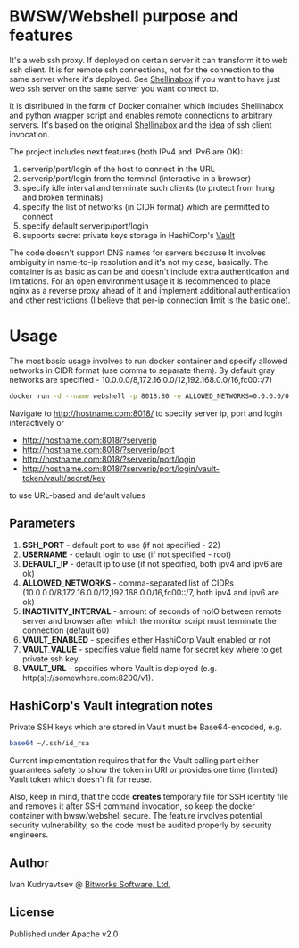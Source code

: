 # BWSW/Webshell purpose and features

It's a web ssh proxy. If deployed on certain server it can transform it to web ssh client. It is for remote ssh connections, not for the connection to the same server where it's deployed. See [Shellinabox](https://code.google.com/archive/p/shellinabox/) if you want to have just web ssh server on the same server you want connect to.

It is distributed in the form of Docker container which includes Shellinabox and python wrapper script and enables remote connections to arbitrary servers. It's based on the original [Shellinabox](https://code.google.com/archive/p/shellinabox/) and the [idea](https://blog.bartlweb.net/2013/10/ssh-web-gateway-mit-dem-opensource-tool-shellinabox/) of ssh client invocation.

The project includes next features (both IPv4 and IPv6 are OK):
1. serverip/port/login of the host to connect in the URL
2. serverip/port/login from the terminal (interactive in a browser)
3. specify idle interval and terminate such clients (to protect from hung and broken terminals)
4. specify the list of networks (in CIDR format) which are permitted to connect
5. specify default serverip/port/login
6. supports secret private keys storage in HashiCorp's [Vault](https://www.vaultproject.io)

The code doesn't support DNS names for servers because It involves ambiguity in name-to-ip resolution and it's not my case, basically. The container is as basic as can be and doesn't include extra authentication and limitations. For an open environment usage it is recommended to place nginx as a reverse proxy ahead of it and implement additional authentication and other restrictions (I believe that per-ip connection limit is the basic one).

# Usage

The most basic usage involves to run docker container and specify allowed networks in CIDR format (use comma to separate them). By default gray networks are specified - 10.0.0.0/8,172.16.0.0/12,192.168.0.0/16,fc00::/7)

```bash
docker run -d --name webshell -p 8018:80 -e ALLOWED_NETWORKS=0.0.0.0/0 bwsw/webshell
```

Navigate to http://hostname.com:8018/ to specify server ip, port and login interactively or 
- http://hostname.com:8018/?serverip
- http://hostname.com:8018/?serverip/port
- http://hostname.com:8018/?serverip/port/login
- http://hostname.com:8018/?serverip/port/login/vault-token/vault/secret/key

to use URL-based and default values

## Parameters

1. **SSH_PORT** - default port to use (if not specified - 22)
2. **USERNAME** - default login to use (if not specified - root)
3. **DEFAULT_IP** - default ip to use (if not specified, both ipv4 and ipv6 are ok)
4. **ALLOWED_NETWORKS** - comma-separated list of CIDRs (10.0.0.0/8,172.16.0.0/12,192.168.0.0/16,fc00::/7, both ipv4 and ipv6 are ok)
5. **INACTIVITY_INTERVAL** - amount of seconds of noIO between remote server and browser after which the monitor script must terminate the connection (default 60)
6. **VAULT_ENABLED** - specifies either HashiCorp Vault enabled or not
7. **VAULT_VALUE** - specifies value field name for secret key where to get private ssh key
8. **VAULT_URL** - specifies where Vault is deployed (e.g. http(s)://somewhere.com:8200/v1).

## HashiCorp's Vault integration notes

Private SSH keys which are stored in Vault must be Base64-encoded, e.g.

```bash
base64 ~/.ssh/id_rsa
```

Current implementation requires that for the Vault calling part either guarantees safety to show the token in URI or provides one time (limited) Vault token which doesn't fit for reuse.

Also, keep in mind, that the code **creates** temporary file for SSH identity file and removes it after SSH command invocation, so keep the docker container with bwsw/webshell secure. The feature involves potential security vulnerability, so the code must be audited properly by security engineers.

## Author

Ivan Kudryavtsev @ [Bitworks Software, Ltd.](https://bitworks.software/)

## License

Published under Apache v2.0
